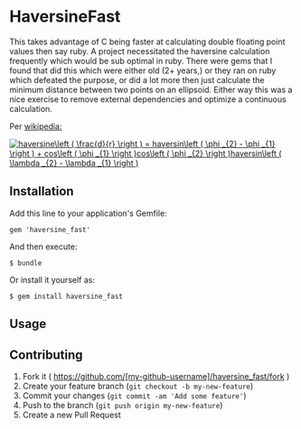 # HaversineFast

This takes advantage of C being faster at calculating double floating point values then say ruby. A project necessitated the haversine calculation frequently which would be sub optimal in ruby. There were gems that I found that did this which were either old (2+ years,) or they ran on ruby which defeated the purpose, or did a lot more then just calculate the minimum distance between two points on an ellipsoid. Either way this was a nice exercise to remove external dependencies and optimize a continuous calculation.


Per [wikipedia:](http://en.wikipedia.org/wiki/Haversine_formula)


<a href="http://www.codecogs.com/eqnedit.php?latex=haversine\left&space;(&space;\frac{d}{r}&space;\right&space;)&space;=&space;haversin\left&space;(&space;\phi&space;_{2}&space;-&space;\phi&space;_{1}&space;\right&space;)&space;&plus;&space;cos\left&space;(&space;\phi&space;_{1}&space;\right&space;)cos\left&space;(&space;\phi&space;_{2}&space;\right&space;)haversin\left&space;(&space;\lambda&space;_{2}&space;-&space;\lambda&space;_{1}&space;\right&space;)" target="_blank"><img src="http://latex.codecogs.com/gif.latex?haversine\left&space;(&space;\frac{d}{r}&space;\right&space;)&space;=&space;haversin\left&space;(&space;\phi&space;_{2}&space;-&space;\phi&space;_{1}&space;\right&space;)&space;&plus;&space;cos\left&space;(&space;\phi&space;_{1}&space;\right&space;)cos\left&space;(&space;\phi&space;_{2}&space;\right&space;)haversin\left&space;(&space;\lambda&space;_{2}&space;-&space;\lambda&space;_{1}&space;\right&space;)" title="haversine\left ( \frac{d}{r} \right ) = haversin\left ( \phi _{2} - \phi _{1} \right ) + cos\left ( \phi _{1} \right )cos\left ( \phi _{2} \right )haversin\left ( \lambda _{2} - \lambda _{1} \right )" /></a>


## Installation

Add this line to your application's Gemfile:

    gem 'haversine_fast'

And then execute:

    $ bundle

Or install it yourself as:

    $ gem install haversine_fast

## Usage



## Contributing

1. Fork it ( https://github.com/[my-github-username]/haversine_fast/fork )
2. Create your feature branch (`git checkout -b my-new-feature`)
3. Commit your changes (`git commit -am 'Add some feature'`)
4. Push to the branch (`git push origin my-new-feature`)
5. Create a new Pull Request
